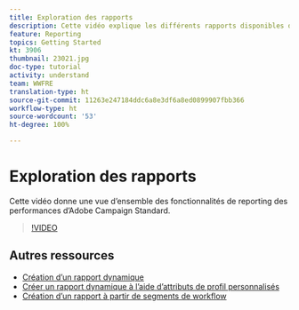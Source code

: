 ```yaml
---
title: Exploration des rapports
description: Cette vidéo explique les différents rapports disponibles dans les paramètres d’usine pour une diffusion des emails.
feature: Reporting
topics: Getting Started
kt: 3906
thumbnail: 23021.jpg
doc-type: tutorial
activity: understand
team: WWFRE
translation-type: ht
source-git-commit: 11263e247184ddc6a8e3df6a8ed0899907fbb366
workflow-type: ht
source-wordcount: '53'
ht-degree: 100%

---
```



# Exploration des rapports

Cette vidéo donne une vue d’ensemble des fonctionnalités de reporting des performances d’Adobe Campaign Standard.

>[!VIDEO](https://video.tv.adobe.com/v/23021?quality=12&captions=fre_fr)

## Autres ressources

* [Création d’un rapport dynamique](/help/reporting/creating-a-dynamic-report.md)
* [Créer un rapport dynamique à l’aide d’attributs de profil personnalisés](/help/reporting/custom-profile-attributes-dynamic-reports.md)
* [Création d’un rapport à partir de segments de workflow](/help/reporting/report-on-workflow-segments.md)
